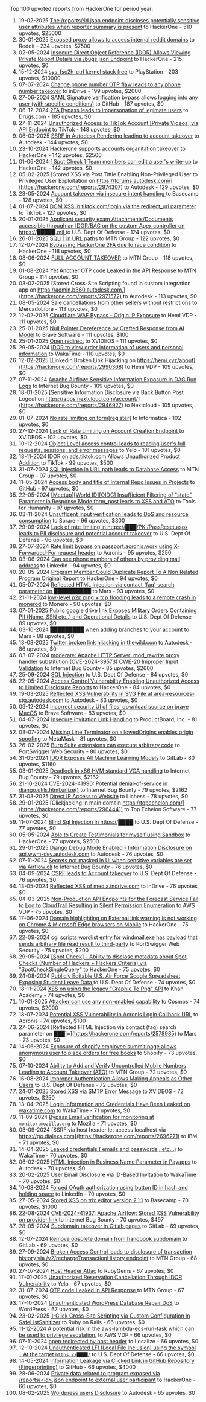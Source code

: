 Top 100 upvoted reports from HackerOne for period year:

1. 19-02-2025 [The /reports/:id.json endpoint discloses potentially sensitive user attributes when reporter summary is present](https://hackerone.com/reports/3000510) to HackerOne - 510 upvotes, $25000
2. 30-01-2025 [Exposed proxy allows to access internal reddit domains](https://hackerone.com/reports/2967634) to Reddit - 234 upvotes, $7500
3. 02-05-2024 [Insecure Direct Object Reference (IDOR) Allows Viewing Private Report Details via /bugs.json Endpoint](https://hackerone.com/reports/2487889) to HackerOne - 215 upvotes, $0
4. 15-12-2024 [sys_fsc2h_ctrl kernel stack free](https://hackerone.com/reports/2900606) to PlayStation - 203 upvotes, $10000
5. 07-07-2024 [Change phone number OTP flaw leads to any phone number takeover](https://hackerone.com/reports/2588329) to inDrive - 199 upvotes, $2000
6. 27-06-2024 [SAML Signature verification bypass allows logging into any user (with specific conditions)](https://hackerone.com/reports/2579939) to GitHub - 187 upvotes, $0
7. 06-12-2024 [2FA Bypass leads to  impersonation of legimate users](https://hackerone.com/reports/2885636) to Drugs.com - 185 upvotes, $0
8. 27-11-2024 [Unauthorized Access to TikTok Account [Private Videos] via API Endpoint](https://hackerone.com/reports/2868084) to TikTok - 148 upvotes, $0
9. 06-03-2025 [SSRF in Autodesk Rendering leading to account takeover](https://hackerone.com/reports/3024673) to Autodesk - 144 upvotes, $0
10. 23-10-2024 [Hackerone supports accounts organitation takeover](https://hackerone.com/reports/2798380) to HackerOne - 142 upvotes, $2500
11. 01-06-2024 [[ Spot Check ] Team members can edit a user's write-up](https://hackerone.com/reports/2530242) to HackerOne - 142 upvotes, $0
12. 05-02-2025 [Stored XSS via Post Tittle Enabling Non-Privileged User to Privileged User Exploitation on https://forums.autodesk.com/](https://hackerone.com/reports/2974307) to Autodesk - 129 upvotes, $0
13. 23-05-2024 [Account takeover via insecure intent handling  ](https://hackerone.com/reports/2516732) to Basecamp - 128 upvotes, $0
14. 01-07-2024 [DOM XSS in tiktok.com/login via the redirect_url parameter](https://hackerone.com/reports/2583874) to TikTok - 127 upvotes, $0
15. 20-01-2025 [Applicant security exam Attachments/Documents accessible through an IDOR/BAC on the custom Apex controller on https://█████.mil ](https://hackerone.com/reports/2950536) to U.S. Dept Of Defense - 124 upvotes, $0
16. 26-01-2025 [SQLi | in URL paths](https://hackerone.com/reports/2958619) to MTN Group - 122 upvotes, $0
17. 12-07-2024 [Bypassing HackerOne 2FA due to race condition](https://hackerone.com/reports/2598548) to HackerOne - 118 upvotes, $0
18. 08-06-2024 [FULL ACCOUNT TAKEOVER](https://hackerone.com/reports/2542372) to MTN Group - 118 upvotes, $0
19. 01-08-2024 [Yet Another OTP code Leaked in the API Response](https://hackerone.com/reports/2635315) to MTN Group - 114 upvotes, $0
20. 03-02-2025 [Stored Cross-Site Scripting found in custom integration app on https://admin.b360.autodesk.com.](https://hackerone.com/reports/2971572) to Autodesk - 113 upvotes, $0
21. 08-05-2024 [Sale cancellations from other sellers without restrictions](https://hackerone.com/reports/2495989) to MercadoLibre - 113 upvotes, $0
22. 12-02-2025 [Cloudflare WAF Bypass - Origin IP Exposure](https://hackerone.com/reports/2991326) to Hemi VDP - 111 upvotes, $0
23. 25-01-2025 [Null Pointer Dereference by Crafted Response from AI Model](https://hackerone.com/reports/2958097) to Brave Software - 111 upvotes, $100
24. 25-01-2025 [Open redirect](https://hackerone.com/reports/2957962) to XVIDEOS - 111 upvotes, $0
25. 29-05-2024 [IDOR to view order information of users and personal information](https://hackerone.com/reports/2524562) to WakaTime - 110 upvotes, $0
26. 12-02-2025 [Linkedin Broken Link Hijacking on https://hemi.xyz/about](https://hackerone.com/reports/2990368) to Hemi VDP - 109 upvotes, $0
27. 07-11-2024 [Apache Airflow: Sensitive Information Exposure in DAG Run Logs](https://hackerone.com/reports/2828271) to Internet Bug Bounty - 109 upvotes, $0
28. 18-01-2025 [Sensitive Information Disclosure via Back Button Post Logout on https://apps.nextcloud.com/account/](https://hackerone.com/reports/2946927) to Nextcloud - 105 upvotes, $0
29. 01-07-2024 [No rate limiting on form[register]](https://hackerone.com/reports/2583500) to Informatica - 102 upvotes, $0
30. 27-12-2024 [Lack of Rate Limiting on Account Creation Endpoint  ](https://hackerone.com/reports/2915502) to XVIDEOS - 102 upvotes, $0
31. 10-12-2024 [Object Level access control leads to reading user's full requests, sessions, and error messages](https://hackerone.com/reports/2891449) to Yelp - 101 upvotes, $0
32. 18-11-2024 [IDOR on ads.tiktok.com Allows Unauthorized Product Addition](https://hackerone.com/reports/2848610) to TikTok - 99 upvotes, $500
33. 31-07-2024 [SQL injection in URL path leads to Database Access](https://hackerone.com/reports/2633959) to MTN Group - 97 upvotes, $0
34. 11-05-2024 [Access body and title of Internal Repo Issues in Projects](https://hackerone.com/reports/2501036) to GitHub - 97 upvotes, $0
35. 22-05-2024 [[Meetup][World ID][OIDC] Insufficient Filtering of "state" Parameter in Response Mode form_post leads to XSS and ATO](https://hackerone.com/reports/2515808) to Tools for Humanity - 97 upvotes, $0
36. 03-11-2024 [Unsufficent input verification leads to DoS and resource consumption](https://hackerone.com/reports/2818147) to Sorare - 96 upvotes, $300
37. 29-09-2024 [Lack of rate limiting in https://███/PKI/PassReset.aspx leads to PII disclosure and potential account takeover](https://hackerone.com/reports/2748003) to U.S. Dept Of Defense - 96 upvotes, $0
38. 27-07-2024 [Rate limit bypass on passport.acronis.work using X-Forwarded-For request header](https://hackerone.com/reports/2627062) to Acronis - 95 upvotes, $250
39. 03-06-2024 [Can see phone numbers of others by providing mail address](https://hackerone.com/reports/2534458) to LinkedIn - 94 upvotes, $0
40. 20-05-2024 [Program Member Could Duplicate Report To A Non Related Program Original Report ](https://hackerone.com/reports/2513082) to HackerOne - 94 upvotes, $0
41. 05-07-2024 [Reflected HTML Injection via contact (faq) search parameter on ██████████](https://hackerone.com/reports/2587101) to Mars - 93 upvotes, $0
42. 21-11-2024 [low-level p2p ping + tcp flooding leads to a remote crash in monerod](https://hackerone.com/reports/2858802) to Monero - 90 upvotes, $0
43. 07-01-2025 [Public google drive link Exposes Military Orders Containing PII (Name, SSN etc..) and Operational Details](https://hackerone.com/reports/2926447) to U.S. Dept Of Defense - 89 upvotes, $0
44. 03-10-2024 [█████████ when adding branches to your account](https://hackerone.com/reports/2756402) to Mars - 88 upvotes, $0
45. 13-03-2025 [Twitter broken link hijacking in thewild.com](https://hackerone.com/reports/3035275) to Autodesk - 86 upvotes, $0
46. 03-07-2024 [moderate: Apache HTTP Server: mod_rewrite proxy handler substitution (CVE-2024-39573) CWE-20 Improper Input Validation](https://hackerone.com/reports/2585374) to Internet Bug Bounty - 85 upvotes, $2600
47. 25-09-2024 [SQL Injection](https://hackerone.com/reports/2737595) to U.S. Dept Of Defense - 84 upvotes, $0
48. 22-05-2024 [Access Control Vulnerability Enabling Unauthorized Access to Limited Disclosure Reports](https://hackerone.com/reports/2516250) to HackerOne - 84 upvotes, $0
49. 19-03-2025 [Reflected XSS Vulnerability in SVG File at area-resources-stg.autodesk.com](https://hackerone.com/reports/3045455) to Autodesk - 83 upvotes, $0
50. 09-12-2024 [ Incorrect security UI of files' download source on brave MacOS](https://hackerone.com/reports/2888770) to Brave Software - 83 upvotes, $0
51. 04-07-2024 [Insecure Invitation Link Handling](https://hackerone.com/reports/2586433) to ProductBoard, Inc. - 81 upvotes, $0
52. 03-07-2024 [Missing Line Terminator on allowedOrigins enables origin spoofing](https://hackerone.com/reports/2585855) to MetaMask - 81 upvotes, $0
53. 26-02-2025 [Burp Suite extensions can execute arbitrary code](https://hackerone.com/reports/3014158) to PortSwigger Web Security - 80 upvotes, $0
54. 31-05-2024 [IDOR Exposes All Machine Learning Models](https://hackerone.com/reports/2528293) to GitLab - 80 upvotes, $1160
55. 03-01-2025 [Deadlock in x86 HVM standard VGA handling](https://hackerone.com/reports/2921724) to Internet Bug Bounty - 79 upvotes, $2162
56. 21-10-2024 [CVE-2024-41990: Potential denial-of-service in django.utils.html.urlize()](https://hackerone.com/reports/2795558) to Internet Bug Bounty - 79 upvotes, $2162
57. 31-03-2025 [Direct IP Access to Website](https://hackerone.com/reports/3068485) to Lichess - 78 upvotes, $0
58. 29-01-2025 [Clickjacking in main domain https://topechelon.com/](https://hackerone.com/reports/2964441) to Top Echelon Software - 77 upvotes, $0
59. 11-07-2024 [Blind Sql Injection in https://████](https://hackerone.com/reports/2597543) to U.S. Dept Of Defense - 77 upvotes, $0
60. 05-05-2024 [Able to Create  Testimonials for myself using Sandbox](https://hackerone.com/reports/2490953) to HackerOne - 77 upvotes, $2500
61. 29-01-2025 [Django Debug Mode Enabled - Information Disclosure on api.wwm-dev.autodesk.com](https://hackerone.com/reports/2965143) to Autodesk - 76 upvotes, $0
62. 07-11-2024 [Secrets not masked in UI when sensitive variables are set via Airflow cli](https://hackerone.com/reports/2828263) to Internet Bug Bounty - 76 upvotes, $0
63. 04-09-2024 [CSRF leads to Account takeover](https://hackerone.com/reports/2699029) to U.S. Dept Of Defense - 76 upvotes, $0
64. 13-05-2024 [Reflected XSS of media.indrive.com](https://hackerone.com/reports/2503113) to inDrive - 76 upvotes, $0
65. 04-03-2025 [Non-Production API Endpoints for the Forecast Service Fail to Log to CloudTrail Resulting in Silent Permission Enumeration](https://hackerone.com/reports/3022516) to AWS VDP - 75 upvotes, $0
66. 17-06-2024 [Domain highlighting on External link warning is not working on Chrome & Microsoft Edge browsers on Mobile](https://hackerone.com/reports/2553026) to HackerOne - 75 upvotes, $0
67. 22-09-2024 [cgi scripts wordlist entry for windmail.exe has payload that sends arbitrary file read result to third-party](https://hackerone.com/reports/2733994) to PortSwigger Web Security - 75 upvotes, $200
68. 29-05-2024 [[Spot Check] - Ability to disclose metadata about Spot Checks (Number of Hackers + Hackers Criteria) via "SpotCheckSingleQuery"](https://hackerone.com/reports/2524939) to HackerOne - 75 upvotes, $0
69. 24-08-2024 [Publicly Editable U.S. Air Force Google Spreadsheet Exposing Student Leave Data ](https://hackerone.com/reports/2682079) to U.S. Dept Of Defense - 74 upvotes, $0
70. 18-11-2024 [XSS on using the legacy "Graphie To Png" API](https://hackerone.com/reports/2846011) to Khan Academy - 74 upvotes, $0
71. 10-01-2025 [Attacker can use any non-enabled capability](https://hackerone.com/reports/2930811) to Cosmos - 74 upvotes, $2000
72. 18-07-2024 [ Potential XSS Vulnerability in Acronis Login Callback URL](https://hackerone.com/reports/2611305) to Acronis - 74 upvotes, $100
73. 27-06-2024 [Reflected HTML Injection via contact (faq) search parameter on ███]=](https://hackerone.com/reports/2578985) to Mars - 73 upvotes, $0
74. 14-06-2024 [Exposure of shopify employee summit page allows anonymous user to place orders for free books](https://hackerone.com/reports/2552027) to Shopify - 73 upvotes, $0
75. 07-10-2024 [Ability to Add and Verify Uncontrolled Mobile Numbers Leading to Account Takeover (ATO)](https://hackerone.com/reports/2762462) to MTN Group - 72 upvotes, $0
76. 16-08-2024 [Improper Authentication Allows Making Appeals as Other Users](https://hackerone.com/reports/2666323) to U.S. Dept Of Defense - 72 upvotes, $0
77. 24-01-2025 [Stored XSS via SMTP Error Message](https://hackerone.com/reports/2956266) to XVIDEOS - 72 upvotes, $250
78. 13-04-2025 [Login Information and Credentials Have Been Leaked on wakatime.com](https://hackerone.com/reports/3090641) to WakaTime - 71 upvotes, $0
79. 11-09-2024 [ Bypass Email verification for monitoring at `monitor.mozilla.org`](https://hackerone.com/reports/2712583) to Mozilla - 71 upvotes, $0
80. 03-09-2024 [SSRF via host header let access localhost via https://go.dialexa.com](https://hackerone.com/reports/2696271) to IBM - 71 upvotes, $0
81. 14-04-2025 [Leaked credentials ( emails and passwords , etc...)](https://hackerone.com/reports/3091909) to WakaTime - 70 upvotes, $0
82. 06-02-2025 [HTML Injection in Business Name Parameter in Payapps](https://hackerone.com/reports/2978923) to Autodesk - 70 upvotes, $0
83. 20-02-2025 [User Email Disclosure via ID-Based Invitation](https://hackerone.com/reports/3003716) to WakaTime - 70 upvotes, $0
84. 10-08-2024 [Forced OAuth authorization using button ID in hash and holding space](https://hackerone.com/reports/2649615) to LinkedIn - 70 upvotes, $0
85. 27-05-2024 [Stored XSS on trix editor version 2.1.1](https://hackerone.com/reports/2521419) to Basecamp - 70 upvotes, $1000
86. 22-08-2024 [CVE-2024-41937: Apache Airflow: Stored XSS Vulnerability on provider link](https://hackerone.com/reports/2677187) to Internet Bug Bounty - 70 upvotes, $497
87. 28-05-2024 [Subdomain takeover in Gitlab pages](https://hackerone.com/reports/2523654) to GitLab - 69 upvotes, $0
88. 12-07-2024 [Remove obsolete domain from handbook subdomain](https://hackerone.com/reports/2599840) to GitLab - 69 upvotes, $0
89. 27-09-2024 [Broken Access Control leads to disclosure of transaction history via /v2/rechargeTransactionHistory endpoint](https://hackerone.com/reports/2746709) to MTN Group - 68 upvotes, $0
90. 27-07-2024 [Host Header Attac](https://hackerone.com/reports/2627221) to RubyGems - 67 upvotes, $0
91. 17-01-2025 [Unauthorized Reservation Cancellation Through IDOR Vulnerability](https://hackerone.com/reports/2944357) to Yelp - 67 upvotes, $0
92. 31-07-2024 [OTP code Leaked in API Response ](https://hackerone.com/reports/2633888) to MTN Group - 67 upvotes, $0
93. 17-10-2024 [Unauthenticated WordPress Database Repair DoS](https://hackerone.com/reports/2786591) to WordPress - 67 upvotes, $0
94. 23-02-2025 [1-Click Cross-Site Scripting via Custom Configuration in SafeListSanitizer](https://hackerone.com/reports/3008446) to Ruby on Rails - 66 upvotes, $0
95. 11-12-2024 [A potential risk in the aws-lambda-ecs-run-task which can be used to privilege escalation.](https://hackerone.com/reports/2894222) to AWS VDP - 66 upvotes, $0
96. 07-11-2024 [open redirected by host header](https://hackerone.com/reports/2828499) to Localize - 66 upvotes, $0
97. 12-10-2024 [Unauthenticated LFI (Local File Inclusion) using the symbol `!` At the target `https://████/`](https://hackerone.com/reports/2778380) to U.S. Dept Of Defense - 66 upvotes, $0
98. 14-05-2024 [Information Leakage via Clicked Link in GitHub Repository (Fingerprinting)](https://hackerone.com/reports/2505761) to GitHub - 66 upvotes, $4000
99. 28-06-2024 [Private data related to program exposed via /reports/\<id\>.json endpoint to external user participant](https://hackerone.com/reports/2580982) to HackerOne - 66 upvotes, $0
100. 08-02-2025 [Wordpress users Disclosure](https://hackerone.com/reports/2981756) to Autodesk - 65 upvotes, $0
